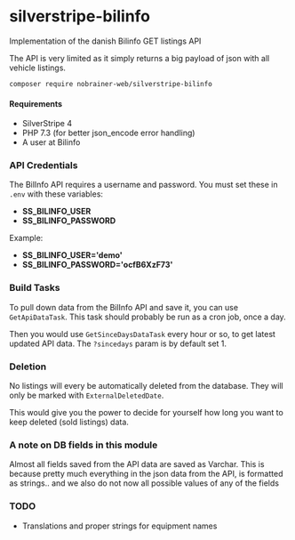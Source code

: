 # silverstripe-bilinfo
Implementation of the danish Bilinfo GET listings API

The API is very limited as it simply returns a big payload of json with all vehicle listings.

```
composer require nobrainer-web/silverstripe-bilinfo
```

#### Requirements

- SilverStripe 4
- PHP 7.3 (for better json_encode error handling)
- A user at Bilinfo

### API Credentials
The BilInfo API requires a username and password. You must set these in `.env` with these variables:

- **SS_BILINFO_USER**
- **SS_BILINFO_PASSWORD**

Example:

- **SS_BILINFO_USER='demo'**
- **SS_BILINFO_PASSWORD='ocfB6XzF73'**

### Build Tasks
To pull down data from the BilInfo API and save it, you can use `GetApiDataTask`. This task should probably be run as a cron job, once a day.

Then you would use `GetSinceDaysDataTask` every hour or so, to get latest updated API data. The `?sincedays` param is by default set 1.

### Deletion
No listings will every be automatically deleted from the database. They will only be marked with `ExternalDeletedDate`.

This would give you the power to decide for yourself how long you want to keep deleted (sold listings) data.

### A note on DB fields in this module
Almost all fields saved from the API data are saved as Varchar. 
This is because pretty much everything in the json data from the API, is formatted as strings.. and we also do not now all possible values of any of the fields

### TODO
- Translations and proper strings for equipment names